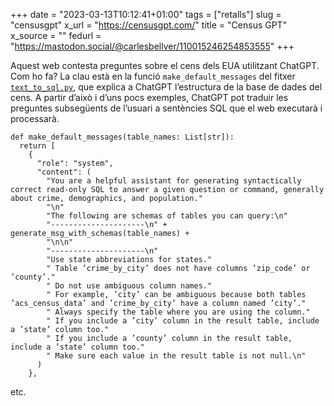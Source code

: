 +++
date = "2023-03-13T10:12:41+01:00"
tags = ["retalls"]
slug = "censusgpt"
x_url = "https://censusgpt.com/"
title = "Census GPT"
x_source = ""
fedurl = "https://mastodon.social/@carlesbellver/110015246254853555"
+++

Aquest web contesta preguntes sobre el cens dels EUA utilitzant ChatGPT. Com ho fa? La clau està en la funció `make_default_messages` del fitxer [`text_to_sql.py`](https://github.com/caesarHQ/textSQL/blob/main/api/app/api/utils/sql_gen/text_to_sql.py), que explica a ChatGPT l’estructura de la base de dades del cens. A partir d’això i d’uns pocs exemples, ChatGPT pot traduir les preguntes subsegüents de l’usuari a sentències SQL que el web executarà i processarà.

```
def make_default_messages(table_names: List[str]):
  return [
    {
      "role": "system",
      "content": (
        "You are a helpful assistant for generating syntactically correct read-only SQL to answer a given question or command, generally about crime, demographics, and population."
        "\n"
        "The following are schemas of tables you can query:\n"
        "---------------------\n" + generate_msg_with_schemas(table_names) +
        "\n\n"
        "---------------------\n"
        "Use state abbreviations for states."
        " Table ’crime_by_city’ does not have columns ’zip_code’ or ’county’."
        " Do not use ambiguous column names."
        " For example, ’city’ can be ambiguous because both tables ’acs_census_data’ and ’crime_by_city’ have a column named ’city’."
        " Always specify the table where you are using the column."
        " If you include a ’city’ column in the result table, include a ’state’ column too."
        " If you include a ’county’ column in the result table, include a ’state’ column too."
        " Make sure each value in the result table is not null.\n"
      )
    },
```

etc.
